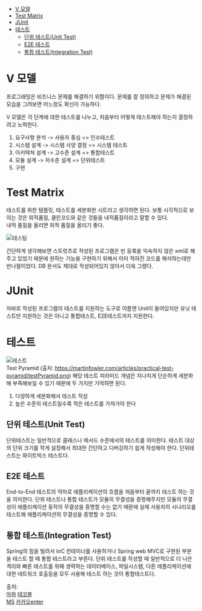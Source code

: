 - [V 모델](#v-모델)
- [Test Matrix](#test-matrix)
- [JUnit](#junit)
- [테스트](#테스트)
  - [단위 테스트(Unit Test)](#단위-테스트unit-test)
  - [E2E 테스트](#e2e-테스트)
  - [통합 테스트(Integration Test)](#통합-테스트integration-test)






# V 모델
프로그래밍은 비즈니스 문제를 해결하기 위함이다.
문제를 잘 정의하고 문제가 해결된 모습을 그려보면 어느정도 확신이 가능하다.  

V 모델은 각 단계에 대한 테스트를 나누고, 처음부터 어떻게 테스트해야 하는지 결정하려고 노력한다.

1. 요구사항 분석 -> 사용자 중심 => 인수테스트
2. 시스템 설계 -> 시스템 사양 결정 => 시스템 테스트
3. 아키텍쳐 설계 -> 고수준 설계 => 통합테스트
4. 모듈 설계 -> 저수준 설계 => 단위테스트
5. 구현

# Test Matrix
테스트를 위한 템플릿, 테스트를 세분화한 시트라고 생각하면 된다.
보통 시각적으로 보이는 것은 외적품질, 클린코드와 같은 것들을 내적품질이라고 말할 수 있다.  
내적 품질을 올리면 외적 품질을 올리기 좋다.

![테스팅](https://developertesting.rocks/wp-content/uploads/2018/01/testingquads_dt.png)

간단하게 생각해보면 스트럿츠로 작성된 프로그램은 빈 등록을 익숙하지 않은 xml로 해주고 있었기 때문에 원하는 기능을 구현하기 위해서 이미 적혀진 코드를 해석하는데만 반나절이었다. DB 문서도 제대로 작성되어있지 않아서 더욱 그랬다.

# JUnit
자바로 작성된 프로그램의 테스트를 지원하는 도구로 이름엔 Unit이 들어있지만 유닛 테스트만 지원하는 것은 아니고 통합테스트, E2E테스트까지 지원한다.


# 테스트
![테스트](https://martinfowler.com/articles/practical-test-pyramid/testPyramid.png)  
Test Pyramid (출처: https://martinfowler.com/articles/practical-test-pyramid/testPyramid.png)
해당 테스트 피라미드 개념은 지나치게 단순하게 세분화해 부족해보일 수 있기 때문에 두 가지만 기억하면 된다.
1. 다양하게 세분화해서 테스트 작성
2. 높은 수준의 테스트일수록 적은 테스트를 가져가야 한다


## 단위 테스트(Unit Test)
단위테스트는 일반적으로 클래스나 메서드 수준에서의 테스트를 의미한다. 테스트 대상의 단위 크기를 작게 설정해서 최대한 간단하고 디버깅하기 쉽게 작성해야 한다. 단위테스트는 화이트박스 테스트다.



## E2E 테스트
End-to-End 테스트의 약자로 애플리케이션의 흐름을 처음부터 끝까지 테스트 하는 것을 의미한다. 단위 테스트나 통합 테스트가 모듈의 무결성을 증명해주지만 모듈의 무결성이 애플리케이션 동작의 무결성을 증명할 수는 없기 때문에 실제 사용자의 시나리오를 테스트해 애플리케이션의 무결성을 증명할 수 있다.

## 통합 테스트(Integration Test)

Spring의 힘을 빌려서 IoC 컨테이너를 사용하거나 Spring web MVC로 구현된 부분을 테스트 할 때 통합 테스트라고 부른다. 단위 테스트를 작성할 때 일반적으로 더 나은 격리와 빠른 테스트를 위해 생략하는 데이터베이스, 파일시스템, 다른 애플리케이션에 대한 네트워크 호출등을 모두 사용해 테스트 하는 것이 통합테스트다.

출처:  
[마파](https://martinfowler.com/articles/practical-test-pyramid.html)
[테코블](https://tecoble.techcourse.co.kr/post/2021-05-25-unit-test-vs-integration-test-vs-acceptance-test/)  
[MS](https://learn.microsoft.com/ko-kr/dotnet/core/testing/unit-testing-best-practices)
[카카오enter](https://fe-developers.kakaoent.com/2023/230209-e2e/)